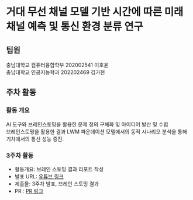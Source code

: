 # 거대 무선 채널 모델 기반 시간에 따른 미래 채널 예측 및 통신 환경 분류 연구
## 팀원
충남대학교 컴퓨터융합학부 202002541 이호윤  
충남대학교 인공지능학과 202202469 김가현 

## 주차 활동
### 활동 개요
AI 도구와 브레인스토밍을 활용한 문제 정의 구체화 및 아이디어 발산 및 수렴  
브레인스토밍을 활용한 결과 LWM 파운데이션 모델에서의 동적 시나리오 분석을 통해 기차에서의 통신 성능 증진.

### 3주차 활동
- 활동개요: 브레인 스토밍 결과 리포트 작성
- 발표 URL: [유튜브 링크](https://www.youtube.com/watch?v=o42u4MGgM0M)
- 제출물: 3주차 발표, 브레인 스토밍 결과
- PR : [PR 링크](https://github.com/CNU-CD-01/LWM/pull/9)
  

